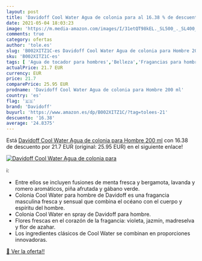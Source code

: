 ```yaml
---
layout: post
title: 'Davidoff Cool Water Agua de colonia para al 16.38 % de descuento'
date: 2021-05-04 18:03:23
image: 'https://m.media-amazon.com/images/I/31etQT98kEL._SL500_._SL400_.jpg'
comments: true
category: ofertas
author: 'tole.es'
slug: 'B002XITZ1C-es Davidoff Cool Water Agua de colonia para Hombre 200 ml'
sku: 'B002XITZ1C-es'
tags: [ 'Agua de tocador para hombres','Belleza','Fragancias para hombres','Perfumes y fragancias','agua','colonia','davidoff','de', ]
actualPrice: 21.7 EUR
currency: EUR
price: 21.7
comparePrice: 25.95 EUR
prodname: 'Davidoff Cool Water Agua de colonia para Hombre 200 ml'
country: 'es'
flag: '🇪🇸'
brand: 'Davidoff'
buyurl: 'https://www.amazon.es/dp/B002XITZ1C/?tag=tolees-21'
descuento: '16.38'
average: '24.8375'
---
```


Está [Davidoff Cool Water Agua de colonia para Hombre 200 ml](https://www.amazon.es/dp/B002XITZ1C/?tag=tolees-21) con 16.38 de descuento por 21.7 EUR (original: 25.95 EUR) en el siguiente enlace!

[![Davidoff Cool Water Agua de colonia para](https://m.media-amazon.com/images/I/31etQT98kEL._SL500_._SL400_.jpg)](https://www.amazon.es/dp/B002XITZ1C/?tag=tolees-21)

ℹ️:

- Entre ellos se incluyen fusiones de menta fresca y bergamota, lavanda y romero aromáticos, piña afrutada y gábano verde.
- Colonia Cool Water para hombre de Davidoff es una fragancia masculina fresca y sensual que combina el océano con el cuerpo y espíritu del hombre.
- Colonia Cool Water en spray de Davidoff para hombre.
- Flores frescas en el corazón de la fragancia: violeta, jazmín, madreselva y flor de azahar.
- Los ingredientes clásicos de Cool Water se combinan en proporciones innovadoras.

[🛒 Ver la oferta!!](https://www.amazon.es/dp/B002XITZ1C/?tag=tolees-21)
